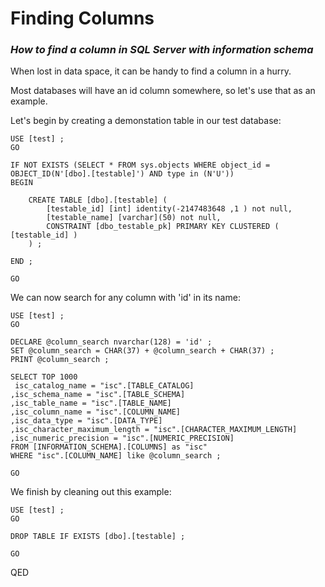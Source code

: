 Finding Columns 
===============

### *How to find a column in SQL Server with information schema* 

When lost in data space, it can be handy to find a column in a hurry. 

Most databases will have an id column somewhere, so let's use that as an example. 

Let's begin by creating a demonstation table in our test database: 

```tsql 
USE [test] ; 
GO 

IF NOT EXISTS (SELECT * FROM sys.objects WHERE object_id = OBJECT_ID(N'[dbo].[testable]') AND type in (N'U'))
BEGIN 

	CREATE TABLE [dbo].[testable] ( 	 
		[testable_id] [int] identity(-2147483648 ,1 ) not null, 
		[testable_name] [varchar](50) not null, 
		CONSTRAINT [dbo_testable_pk] PRIMARY KEY CLUSTERED ( [testable_id] ) 
	) ; 

END ; 

GO 
```

We can now search for any column with 'id' in its name: 

```tsql 
USE [test] ; 
GO 

DECLARE @column_search nvarchar(128) = 'id' ; 
SET @column_search = CHAR(37) + @column_search + CHAR(37) ; 
PRINT @column_search ; 

SELECT TOP 1000  
 isc_catalog_name = "isc".[TABLE_CATALOG]
,isc_schema_name = "isc".[TABLE_SCHEMA]
,isc_table_name = "isc".[TABLE_NAME] 
,isc_column_name = "isc".[COLUMN_NAME] 
,isc_data_type = "isc".[DATA_TYPE] 
,isc_character_maximum_length = "isc".[CHARACTER_MAXIMUM_LENGTH] 
,isc_numeric_precision = "isc".[NUMERIC_PRECISION]   
FROM [INFORMATION_SCHEMA].[COLUMNS] as "isc" 
WHERE "isc".[COLUMN_NAME] like @column_search ; 

GO 
``` 

We finish by cleaning out this example: 

```tsql 
USE [test] ; 
GO 

DROP TABLE IF EXISTS [dbo].[testable] ; 

GO 
```
QED 
